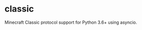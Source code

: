 [CC3]: https://github.com/jshtab/classicubed

# classic

Minecraft Classic protocol support for Python 3.6+ using asyncio.

